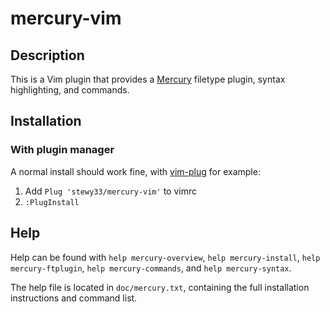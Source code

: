 # mercury-vim

## Description

This is a Vim plugin that provides a [Mercury][mercury] filetype plugin, syntax highlighting, and commands.

## Installation

### With plugin manager

A normal install should work fine, with [vim-plug][vp] for example:

1. Add `Plug 'stewy33/mercury-vim'` to vimrc
2. `:PlugInstall`

## Help

Help can be found with `help mercury-overview`, `help mercury-install`, `help mercury-ftplugin`, `help mercury-commands`, and `help mercury-syntax`. 

The help file is located in `doc/mercury.txt`, containing the full installation instructions and command list.

[mercury]: https://github.com/Mercury-Language/mercury "mercury"
[vp]: https://github.com/junegunn/vim-plug	"vim-plug"

